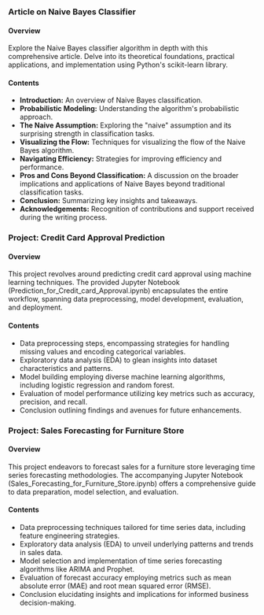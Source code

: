 ### Article on Naive Bayes Classifier
#### Overview
Explore the Naive Bayes classifier algorithm in depth with this comprehensive article. Delve into its theoretical foundations, practical applications, and implementation using Python's scikit-learn library.

#### Contents
- **Introduction:** An overview of Naive Bayes classification.
- **Probabilistic Modeling:** Understanding the algorithm's probabilistic approach.
- **The Naive Assumption:** Exploring the "naive" assumption and its surprising strength in classification tasks.
- **Visualizing the Flow:** Techniques for visualizing the flow of the Naive Bayes algorithm.
- **Navigating Efficiency:** Strategies for improving efficiency and performance.
- **Pros and Cons Beyond Classification:** A discussion on the broader implications and applications of Naive Bayes beyond traditional classification tasks.
- **Conclusion:** Summarizing key insights and takeaways.
- **Acknowledgements:** Recognition of contributions and support received during the writing process.

### Project: Credit Card Approval Prediction
#### Overview
This project revolves around predicting credit card approval using machine learning techniques. The provided Jupyter Notebook (Prediction_for_Credit_card_Approval.ipynb) encapsulates the entire workflow, spanning data preprocessing, model development, evaluation, and deployment.

#### Contents
- Data preprocessing steps, encompassing strategies for handling missing values and encoding categorical variables.
- Exploratory data analysis (EDA) to glean insights into dataset characteristics and patterns.
- Model building employing diverse machine learning algorithms, including logistic regression and random forest.
- Evaluation of model performance utilizing key metrics such as accuracy, precision, and recall.
- Conclusion outlining findings and avenues for future enhancements.

### Project: Sales Forecasting for Furniture Store
#### Overview
This project endeavors to forecast sales for a furniture store leveraging time series forecasting methodologies. The accompanying Jupyter Notebook (Sales_Forecasting_for_Furniture_Store.ipynb) offers a comprehensive guide to data preparation, model selection, and evaluation.

#### Contents
- Data preprocessing techniques tailored for time series data, including feature engineering strategies.
- Exploratory data analysis (EDA) to unveil underlying patterns and trends in sales data.
- Model selection and implementation of time series forecasting algorithms like ARIMA and Prophet.
- Evaluation of forecast accuracy employing metrics such as mean absolute error (MAE) and root mean squared error (RMSE).
- Conclusion elucidating insights and implications for informed business decision-making.
